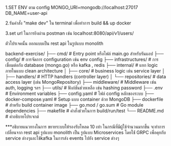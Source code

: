 1.SET ENV ตาม config
MONGO_URI=mongodb://localhost:27017
DB_NAME=user-api

2.รันคำสั่ง "make dev" ใน terminal เพื่อทำการ build && up docker 

3.set url ในการยิงผ่าน postman เช่น  localhost:8080/api/v1/users/


ตัวโปรเจคนั้น ออกแบบเป็น rest api ในรูปแบบ monolith

backend-exercise/
├── cmd/                     # Entry point หรือไฟล์ main.go สำหรับรันแอป
├── config/                  # การจัดการ configuration เช่น env config
├── infrastructures/        # การเชื่อมต่อกับ database (mongo.go) หรือ kafka , redis
├── internal/               # แยก logic ภายในแบบ clean architecture
│   ├── core/               # business logic เช่น service layer
│   ├── handlers/           # HTTP handlers (controller layer)
│   └── repositories/       # data access layer (เช่น MongoRepository)
├── middleware/             # Middleware เช่น auth, logging ฯลฯ
├── utils/                  # ฟังก์ชันช่วยเหลือ เช่น hashing password
├── .env                    # Environment variables
├── config.yaml             # ไฟล์ config หลักของระบบ
├── docker-compose.yaml     # Setup แบบ container ด้วย MongoDB
├── dockerfile              # สำหรับ build container image
├── go.mod / go.sum         # Go module dependencies
├── makefile                # คำสั่งช่วยในการ build/run/test
└── README.md               # คำอธิบายโปรเจกต์

***อธิบายแนวทางในการ ขยายระบบให้รองรับโหลด 10 เท่า
ในกรณีที่มีผู้ใช้จำนวนมากขึ้น จะทำการเปลี่ยนจาก rest api รูปแบบ monolith เป็น รูปแบบ Microservices โดยใช่้ GRPC เพื่อคุยกับ service ต่างๆและใช้kafka ในการส่ง events ไปยัง service ต่างๆ